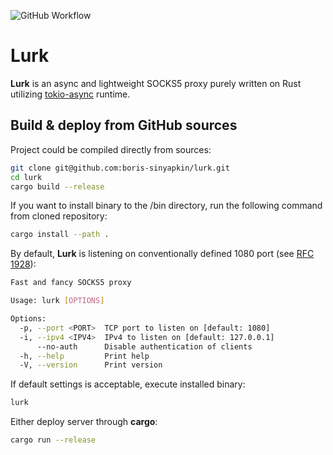 
![GitHub Workflow](https://github.com/boris-sinyapkin/lurk/actions/workflows/ci.yml/badge.svg?branch=dev)


# Lurk

**Lurk** is an async and lightweight SOCKS5 proxy purely written on Rust utilizing [tokio-async](https://tokio.rs) runtime.

## Build & deploy from GitHub sources

Project could be compiled directly from sources:
```bash
git clone git@github.com:boris-sinyapkin/lurk.git
cd lurk
cargo build --release 
```

If you want to install binary to the /bin directory, run the following command from cloned repository:
```bash
cargo install --path .
```

By default, **Lurk** is listening on conventionally defined 1080 port (see [RFC 1928](https://datatracker.ietf.org/doc/html/rfc1928)):
```bash
Fast and fancy SOCKS5 proxy

Usage: lurk [OPTIONS]

Options:
  -p, --port <PORT>  TCP port to listen on [default: 1080]
  -i, --ipv4 <IPV4>  IPv4 to listen on [default: 127.0.0.1]
      --no-auth      Disable authentication of clients
  -h, --help         Print help
  -V, --version      Print version
```

If default settings is acceptable, execute installed binary:
```bash
lurk
```
Either deploy server through **cargo**:
```bash
cargo run --release
```
